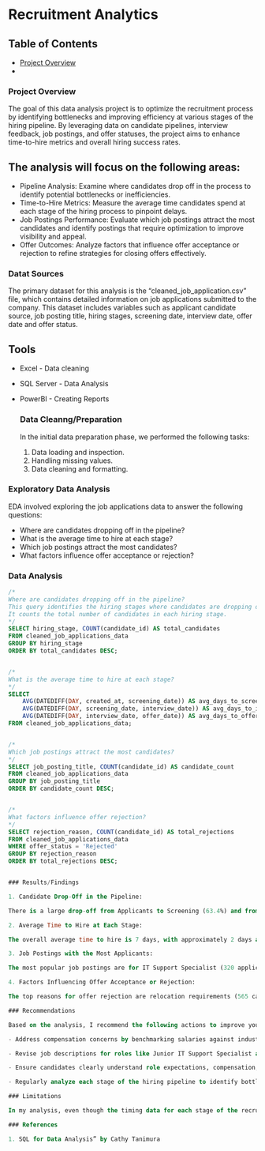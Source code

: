 # Recruitment Analytics

## Table of Contents

- [Project Overview](#project-overview)
- 

### Project Overview

The goal of this data analysis project is to optimize the recruitment process by identifying bottlenecks and improving efficiency at various stages of the hiring pipeline. By leveraging data on candidate pipelines, interview feedback, job postings, and offer statuses, the project aims to enhance time-to-hire metrics and overall hiring success rates.

## The analysis will focus on the following areas:

- Pipeline Analysis: Examine where candidates drop off in the process to identify potential bottlenecks or inefficiencies.
- Time-to-Hire Metrics: Measure the average time candidates spend at each stage of the hiring process to pinpoint delays.
- Job Postings Performance: Evaluate which job postings attract the most candidates and identify postings that require optimization to improve visibility and appeal.
- Offer Outcomes: Analyze factors that influence offer acceptance or rejection to refine strategies for closing offers effectively.

### Datat Sources

The primary dataset for this analysis is the “cleaned_job_application.csv” file, which contains detailed information on job applications submitted to the company. This dataset includes variables such as applicant candidate source, job posting title, hiring stages, screening date, interview date, offer date and offer status.

## Tools

- Excel - Data cleaning
- SQL Server - Data Analysis
- PowerBI - Creating Reports

  ### Data Cleanng/Preparation

  In the initial data preparation phase, we performed the following tasks:
  1. Data loading and inspection.
  2. Handling missing values.
  3. Data cleaning and formatting.
 
### Exploratory Data Analysis
EDA involved exploring the job applications data to answer the following questions:
- Where are candidates dropping off in the pipeline?
- What is the average time to hire at each stage?
- Which job postings attract the most candidates?
- What factors influence offer acceptance or rejection?

### Data Analysis

````Sql
/*
Where are candidates dropping off in the pipeline?
This query identifies the hiring stages where candidates are dropping off.
It counts the total number of candidates in each hiring stage.
*/
SELECT hiring_stage, COUNT(candidate_id) AS total_candidates
FROM cleaned_job_applications_data
GROUP BY hiring_stage
ORDER BY total_candidates DESC;


/*
What is the average time to hire at each stage?
*/
SELECT
    AVG(DATEDIFF(DAY, created_at, screening_date)) AS avg_days_to_screening,
    AVG(DATEDIFF(DAY, screening_date, interview_date)) AS avg_days_to_interview,
    AVG(DATEDIFF(DAY, interview_date, offer_date)) AS avg_days_to_offer
FROM cleaned_job_applications_data;


/*
Which job postings attract the most candidates?
*/
SELECT job_posting_title, COUNT(candidate_id) AS candidate_count
FROM cleaned_job_applications_data
GROUP BY job_posting_title
ORDER BY candidate_count DESC;


/*
What factors influence offer rejection?
*/
SELECT rejection_reason, COUNT(candidate_id) AS total_rejections
FROM cleaned_job_applications_data
WHERE offer_status = 'Rejected'
GROUP BY rejection_reason
ORDER BY total_rejections DESC;


### Results/Findings

1. Candidate Drop-Off in the Pipeline:

There is a large drop-off from Applicants to Screening (63.4%) and from Offer to Hire (89.7%), indicating candidates are filtered early, and many offers are declined.

2. Average Time to Hire at Each Stage:

The overall average time to hire is 7 days, with approximately 2 days at each stage until the final offer.

3. Job Postings with the Most Applicants:

The most popular job postings are for IT Support Specialist (320 applicants), followed by Content Editor (295 applicants), and other remote roles, highlighting the demand for flexible positions.

4. Factors Influencing Offer Acceptance or Rejection:

The top reasons for offer rejection are relocation requirements (565 cases), company culture mismatch (540 cases), compensation concerns (538 cases), and better opportunities elsewhere (529 cases).

### Recommendations

Based on the analysis, I recommend the following actions to improve your hiring process:

- Address compensation concerns by benchmarking salaries against industry standards and offering additional benefits like health insurance and bonuses.

- Revise job descriptions for roles like Junior IT Support Specialist and Sales Specialist to highlight growth opportunities, perks, and work-life balance, making them more appealing to candidates.

- Ensure candidates clearly understand role expectations, compensation, and company culture during the interview process to reduce late-stage drop-offs and increase offer acceptance rates.

- Regularly analyze each stage of the hiring pipeline to identify bottlenecks and areas where candidates are dropping off, and make improvements to streamline the process.

### Limitations

In my analysis, even though the timing data for each stage of the recruitment process was missing, key trends in the overall pipeline were still identified. However, the absence of candidate feedback in the data limited the ability to make fully informed decisions about why candidates dropped off or rejected offers. Despite these gaps, the insights that were available still provided valuable guidance for improving the recruitment process.

### References

1. SQL for Data Analysis” by Cathy Tanimura













